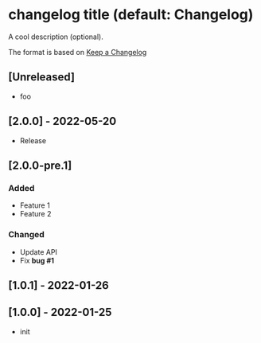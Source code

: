 # changelog title (default: Changelog)

A cool description (optional).

The format is based on [Keep a Changelog](https://keepachangelog.com/en/1.0.0/)

## [Unreleased]

- foo

## [2.0.0] - 2022-05-20

- Release

## [2.0.0-pre.1]

### Added

- Feature 1
- Feature 2

### Changed

- Update API
- Fix **bug #1**

## [1.0.1] - 2022-01-26

## [1.0.0] - 2022-01-25

- init
